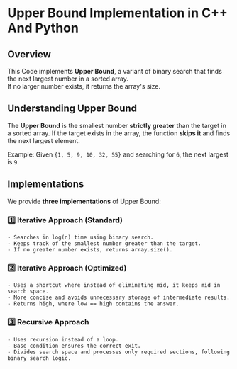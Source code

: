 # Upper Bound Implementation in C++ And Python

## Overview
This Code implements **Upper Bound**, a variant of binary search that finds the next largest number in a sorted array.  
If no larger number exists, it returns the array's size.

## Understanding Upper Bound
The **Upper Bound** is the smallest number **strictly greater** than the target in a sorted array. If the target exists in the array, the function **skips it** and finds the next largest element.

Example:
Given `{1, 5, 9, 10, 32, 55}` and searching for `6`, the next largest is `9`.

## Implementations
We provide **three implementations** of Upper Bound:

### 1️⃣ **Iterative Approach (Standard)**
    - Searches in log(n) time using binary search.
    - Keeps track of the smallest number greater than the target.
    - If no greater number exists, returns array.size().

### 2️⃣ **Iterative Approach (Optimized)**
    - Uses a shortcut where instead of eliminating mid, it keeps mid in search space.
    - More concise and avoids unnecessary storage of intermediate results.
    - Returns high, where low == high contains the answer.

### 3️⃣ **Recursive Approach**
    - Uses recursion instead of a loop.
    - Base condition ensures the correct exit.
    - Divides search space and processes only required sections, following binary search logic.
